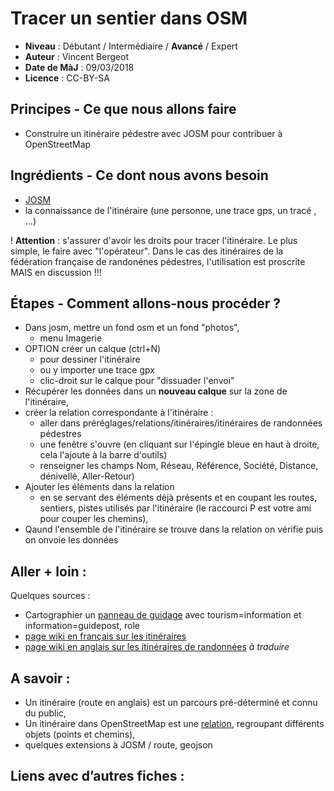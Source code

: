 # Tracer un sentier dans OSM

- **Niveau** : Débutant / Intermédiaire / **Avancé** / Expert
- **Auteur** : Vincent Bergeot
- **Date de MàJ** : 09/03/2018
- **Licence** : CC-BY-SA

## Principes - Ce que nous allons faire

- Construire un itinéraire pédestre avec JOSM pour contribuer à OpenStreetMap


## Ingrédients - Ce dont nous avons besoin

- [JOSM](https://josm.openstreetmap.de/)
- la connaissance de l'itinéraire (une personne, une trace gps, un tracé , ...)

! **Attention** : s'assurer d'avoir les droits pour tracer l'itinéraire. Le plus simple, le faire avec "l'opérateur". Dans le cas des itinéraires de la fédération française de randonénes pédestres, l'utilisation est proscrite MAIS en discussion !!!

## Étapes - Comment allons-nous procéder ?

- Dans josm, mettre un fond osm et un fond "photos",
    - menu Imagerie
- OPTION créer un calque (ctrl+N)
    - pour dessiner l'itinéraire
    - ou y importer une trace gpx
    - clic-droit sur le calque pour "dissuader l'envoi"
- Récupérer les données dans un **nouveau calque** sur la zone de l'itinéraire,
- créer la relation correspondante à l'itinéraire :
    - aller dans préréglages/relations/itinéraires/itinéraires de randonnées pédestres
    - une fenêtre s'ouvre (en cliquant sur l'épingle bleue en haut à droite, cela l'ajoute à la barre d'outils)
    - renseigner les champs Nom, Réseau, Référence, Société, Distance, dénivellé, Aller-Retour)
- Ajouter les éléments dans la relation
    - en se servant des éléments déjà présents et en coupant les routes, sentiers, pistes utilisés par l'itinéraire (le raccourci P est votre ami pour couper les chemins),
- Qaund l'ensemble de l'itinéraire se trouve dans la relation on vérifie puis on onvoie les données

## Aller + loin : 
Quelques sources :

- Cartographier un [panneau de guidage](https://wiki.openstreetmap.org/wiki/FR:Tag:information%3Dguidepost) avec tourism=information et information=guidepost, role
- [page wiki en français sur les itinéraires](https://wiki.openstreetmap.org/wiki/FR:Relation:route)
- [page wiki en anglais sur les itinéraires de randonnées](https://wiki.openstreetmap.org/wiki/Tag:route%3Dhiking) *à traduire*

## A savoir : 

- Un itinéraire (route en anglais) est un parcours pré-déterminé et connu du public,
- Un itinéraire dans OpenStreetMap est une [relation](https://wiki.openstreetmap.org/wiki/FR:Relations), regroupant différents objets (points et chemins),
- quelques extensions à JOSM / route, geojson

## Liens avec d’autres fiches : 

